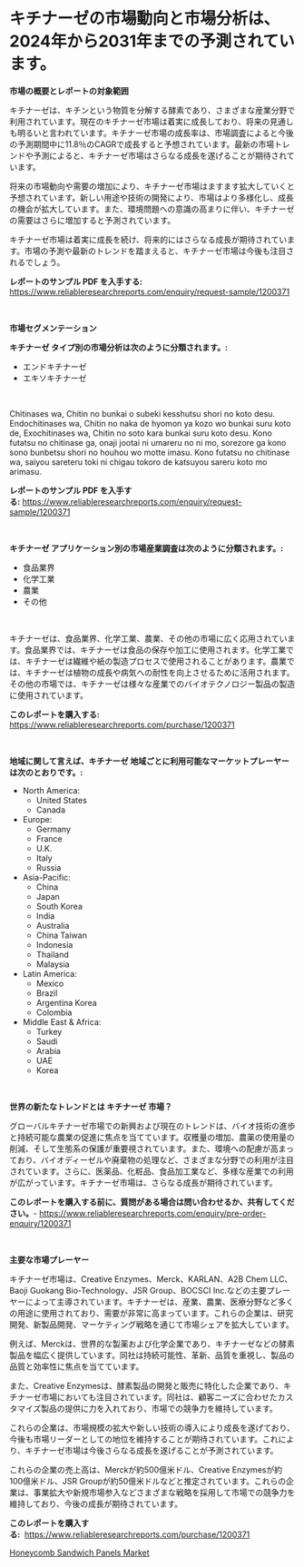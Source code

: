 <p><h1>キチナーゼの市場動向と市場分析は、2024年から2031年までの予測されています。</h1></p><p><strong>市場の概要とレポートの対象範囲</strong></p>
<p><p>キチナーゼは、キチンという物質を分解する酵素であり、さまざまな産業分野で利用されています。現在のキチナーゼ市場は着実に成長しており、将来の見通しも明るいと言われています。キチナーゼ市場の成長率は、市場調査によると今後の予測期間中に11.8％のCAGRで成長すると予想されています。最新の市場トレンドや予測によると、キチナーゼ市場はさらなる成長を遂げることが期待されています。</p><p>将来の市場動向や需要の増加により、キチナーゼ市場はますます拡大していくと予想されています。新しい用途や技術の開発により、市場はより多様化し、成長の機会が拡大しています。また、環境問題への意識の高まりに伴い、キチナーゼの需要はさらに増加すると予測されています。</p><p>キチナーゼ市場は着実に成長を続け、将来的にはさらなる成長が期待されています。市場の予測や最新のトレンドを踏まえると、キチナーゼ市場は今後も注目されるでしょう。</p></p>
<p><strong>レポートのサンプル PDF を入手する:</strong> <a href="https://www.reliableresearchreports.com/enquiry/request-sample/1200371">https://www.reliableresearchreports.com/enquiry/request-sample/1200371</a></p>
<p>&nbsp;</p>
<p><strong>市場セグメンテーション</strong></p>
<p><strong>キチナーゼ タイプ別の市場分析は次のように分類されます。:</strong></p>
<p><ul><li>エンドキチナーゼ</li><li>エキソキチナーゼ</li></ul></p>
<p>&nbsp;</p>
<p><p>Chitinases wa, Chitin no bunkai o subeki kesshutsu shori no koto desu. Endochitinases wa, Chitin no naka de hyomon ya kozo wo bunkai suru koto de, Exochitinases wa, Chitin no soto kara bunkai suru koto desu. Kono futatsu no chitinase ga, onaji jootai ni umareru no ni mo, sorezore ga kono sono bunbetsu shori no houhou wo motte imasu. Kono futatsu no chitinase wa, saiyou sareteru toki ni chigau tokoro de katsuyou sareru koto mo arimasu.</p></p>
<p><strong>レポートのサンプル PDF を入手する:</strong>&nbsp;<a href="https://www.reliableresearchreports.com/enquiry/request-sample/1200371">https://www.reliableresearchreports.com/enquiry/request-sample/1200371</a></p>
<p>&nbsp;</p>
<p><strong> キチナーゼ アプリケーション別の市場産業調査は次のように分類されます。:</strong></p>
<p><ul><li>食品業界</li><li>化学工業</li><li>農業</li><li>その他</li></ul></p>
<p>&nbsp;</p>
<p><p>キチナーゼは、食品業界、化学工業、農業、その他の市場に広く応用されています。食品業界では、キチナーゼは食品の保存や加工に使用されます。化学工業では、キチナーゼは繊維や紙の製造プロセスで使用されることがあります。農業では、キチナーゼは植物の成長や病気への耐性を向上させるために活用されます。その他の市場では、キチナーゼは様々な産業でのバイオテクノロジー製品の製造に使用されています。</p></p>
<p><strong>このレポートを購入する:</strong>&nbsp; <a href="https://www.reliableresearchreports.com/purchase/1200371">https://www.reliableresearchreports.com/purchase/1200371</a></p>
<p>&nbsp;</p>
<p><strong>地域に関して言えば、キチナーゼ 地域ごとに利用可能なマーケットプレーヤーは次のとおりです。:</strong></p>
<p><ul>
    <li>
        North America:
        <ul>
            <li>United States</li>
            <li>Canada</li>
        </ul>
    </li>
    <li>
        Europe:
        <ul>
            <li>Germany</li>
            <li>France</li>
            <li>U.K.</li>
            <li>Italy</li>
            <li>Russia</li>
        </ul>
    </li>
    <li>
        Asia-Pacific:
        <ul>
            <li>China</li>
            <li>Japan</li>
            <li>South Korea</li>
            <li>India</li>
            <li>Australia</li>
            <li>China Taiwan</li>
            <li>Indonesia</li>
            <li>Thailand</li>
            <li>Malaysia</li>
        </ul>
    </li>
    <li>
        Latin America:
        <ul>
            <li>Mexico</li>
            <li>Brazil</li>
            <li>Argentina Korea</li>
            <li>Colombia</li>
        </ul>
    </li>
    <li>
        Middle East & Africa:
        <ul>
            <li>Turkey</li>
            <li>Saudi</li>
            <li>Arabia</li>
            <li>UAE</li>
            <li>Korea</li>
        </ul>
    </li>
    </ul></p>
<p>&nbsp;</p>
<p><strong>世界の新たなトレンドとは キチナーゼ 市場？</strong></p>
<p><p>グローバルキチナーゼ市場での新興および現在のトレンドは、バイオ技術の進歩と持続可能な農業の促進に焦点を当てています。収穫量の増加、農薬の使用量の削減、そして生態系の保護が重要視されています。また、環境への配慮が高まっており、バイオディーゼルや廃棄物の処理など、さまざまな分野での利用が注目されています。さらに、医薬品、化粧品、食品加工業など、多様な産業での利用が広がっています。キチナーゼ市場は、さらなる成長が期待されています。</p></p>
<p><strong>このレポートを購入する前に、質問がある場合は問い合わせるか、共有してください。</strong>- <a href="https://www.reliableresearchreports.com/enquiry/pre-order-enquiry/1200371">https://www.reliableresearchreports.com/enquiry/pre-order-enquiry/1200371</a></p>
<p>&nbsp;</p>
<p><strong>主要な市場プレーヤー</strong></p>
<p><p>キチナーゼ市場は、Creative Enzymes、Merck、KARLAN、A2B Chem LLC、Baoji Guokang Bio-Technology、JSR Group、BOCSCI Inc.などの主要プレーヤーによって主導されています。キチナーゼは、産業、農業、医療分野など多くの用途に使用されており、需要が非常に高まっています。これらの企業は、研究開発、新製品開発、マーケティング戦略を通じて市場シェアを拡大しています。</p><p>例えば、Merckは、世界的な製薬および化学企業であり、キチナーゼなどの酵素製品を幅広く提供しています。同社は持続可能性、革新、品質を重視し、製品の品質と効率性に焦点を当てています。</p><p>また、Creative Enzymesは、酵素製品の開発と販売に特化した企業であり、キチナーゼ市場においても注目されています。同社は、顧客ニーズに合わせたカスタマイズ製品の提供に力を入れており、市場での競争力を維持しています。</p><p>これらの企業は、市場規模の拡大や新しい技術の導入により成長を遂げており、今後も市場リーダーとしての地位を維持することが期待されています。これにより、キチナーゼ市場は今後さらなる成長を遂げることが予測されています。</p><p>これらの企業の売上高は、Merckが約500億米ドル、Creative Enzymesが約100億米ドル、JSR Groupが約50億米ドルなどと推定されています。これらの企業は、事業拡大や新規市場参入などさまざまな戦略を採用して市場での競争力を維持しており、今後の成長が期待されています。</p></p>
<p><strong>このレポートを購入する:</strong>&nbsp;&nbsp;<a href="https://www.reliableresearchreports.com/purchase/1200371">https://www.reliableresearchreports.com/purchase/1200371</a></p>
<p><p><a href="https://florentine-yuzu-f42.notion.site/Honeycomb-Sandwich-Panels-Market-Provides-Detailed-Segmentation-of-this-Market-based-on-Type-Applic-7603be00de5c4d76b7b8d6381826058c">Honeycomb Sandwich Panels Market</a></p></p>